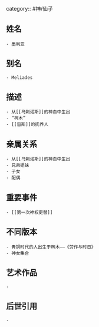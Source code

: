 category:: #神/仙子
## 姓名
	- 墨利亚
## 别名
	- Meliades
## 描述
	- 从[[乌剌诺斯]]的神血中生出
	- “梣木”
	- [[宙斯]]的抚养人
## 亲属关系
	- 从[[乌剌诺斯]]的神血中生出
	- 兄弟姐妹
	- 子女
	- 配偶
## 重要事件
	- [[第一次神权更替]]
## 不同版本
	- 青铜时代的人出生于梣木——《劳作与时日》
	- 神女集合
## 艺术作品
	-
## 后世引用
	-
